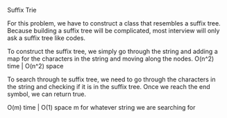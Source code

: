 Suffix Trie

For this problem, we have to construct a class that resembles a suffix tree. Because building a suffix tree will be complicated, most interview will only ask a suffix tree like codes.

To construct the suffix tree, we simply go through the string and adding a map for the characters in the string and moving along the nodes. 
O(n^2) time | O(n^2) space

To search through te suffix tree, we need to go through the characters in the string and checking if it is in the suffix tree. Once we reach the end symbol, we can return true. 

O(m) time | O(1) space m for whatever string we are searching for